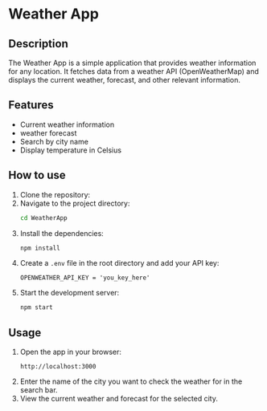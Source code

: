 # Weather App

## Description
The Weather App is a simple application that provides weather information for any location. It fetches data from a weather API (OpenWeatherMap) and displays the current weather, forecast, and other relevant information.

## Features
- Current weather information
- weather forecast
- Search by city name
- Display temperature in Celsius

## How to use 
1. Clone the repository:
    <!-- ```bash
    git clone https://github.com/yourusername/weather-app.git
    ``` -->
2. Navigate to the project directory:
    ```bash
    cd WeatherApp
    ```
3. Install the dependencies:
    ```bash
    npm install
    ```
4. Create a `.env` file in the root directory and add your API key:
    ```env
    OPENWEATHER_API_KEY = 'you_key_here'
    ```
5. Start the development server:
    ```bash
    npm start
    ```

## Usage
1. Open the app in your browser:
    ```
    http://localhost:3000
    ```
2. Enter the name of the city you want to check the weather for in the search bar.
3. View the current weather and forecast for the selected city.

